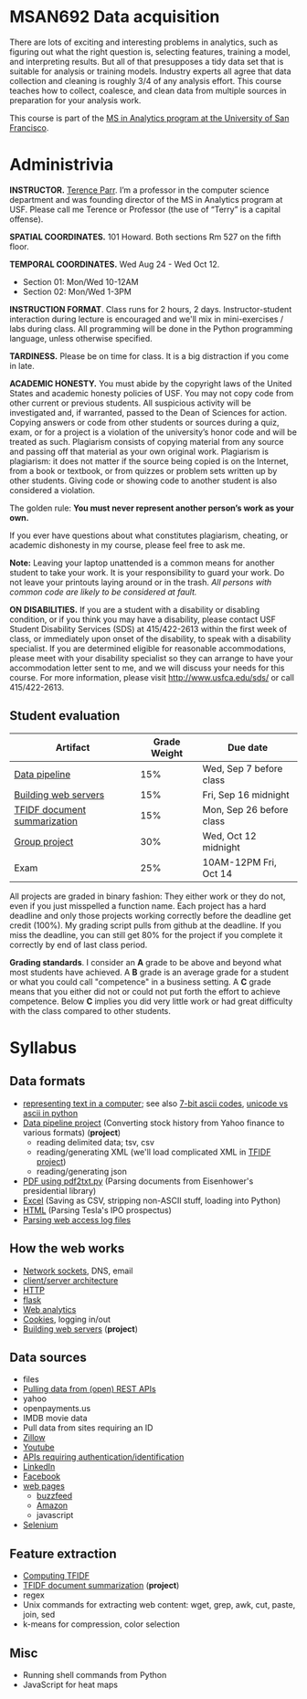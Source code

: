 MSAN692 Data acquisition
=======


There are lots of exciting and interesting problems in analytics, such as figuring out what the right question is, selecting features, training a model, and interpreting results. But all of that presupposes a tidy data set that is suitable for analysis or training models. Industry experts all agree that data collection and cleaning is roughly 3/4 of any analysis effort.  This course teaches how to collect, coalesce, and clean data from multiple sources in preparation for your analysis work. 

This course is part of the [MS in Analytics program at the University of San Francisco](http://analytics.usfca.edu).


# Administrivia

**INSTRUCTOR.** [Terence Parr](http://parrt.cs.usfca.edu). I’m a professor in the computer science department and was founding director of the MS in Analytics program at USF.  Please call me Terence or Professor (the use of “Terry” is a capital offense).

**SPATIAL COORDINATES.** 101 Howard. Both sections Rm 527 on the fifth floor.

**TEMPORAL COORDINATES.** Wed Aug 24 - Wed Oct 12.

 * Section 01: Mon/Wed 10-12AM
 * Section 02: Mon/Wed 1-3PM 

**INSTRUCTION FORMAT**. Class runs for 2 hours, 2 days. Instructor-student interaction during lecture is encouraged and we'll mix in mini-exercises / labs during class. All programming will be done in the Python programming language, unless otherwise specified.

**TARDINESS.** Please be on time for class. It is a big distraction if you come in late.

**ACADEMIC HONESTY.** You must abide by the copyright laws of the United States and academic honesty policies of USF. You may not copy code from other current or previous students. All suspicious activity will be investigated and, if warranted, passed to the Dean of Sciences for action.  Copying answers or code from other students or sources during a quiz, exam, or for a project is a violation of the university’s honor code and will be treated as such. Plagiarism consists of copying material from any source and passing off that material as your own original work. Plagiarism is plagiarism: it does not matter if the source being copied is on the Internet, from a book or textbook, or from quizzes or problem sets written up by other students. Giving code or showing code to another student is also considered a violation.

The golden rule: **You must never represent another person’s work as your own.**

If you ever have questions about what constitutes plagiarism, cheating, or academic dishonesty in my course, please feel free to ask me.

**Note:** Leaving your laptop unattended is a common means for another student to take your work. It is your responsibility to guard your work. Do not leave your printouts laying around or in the trash. *All persons with common code are likely to be considered at fault.*

**ON DISABILITIES.** If you are a student with a disability or disabling condition, or if you think you may have a disability, please contact USF Student Disability Services (SDS) at 415/422-2613 within the first week of class, or immediately upon onset of the disability, to speak with a disability specialist. If you are determined eligible for reasonable accommodations, please meet with your disability specialist so they can arrange to have your accommodation letter sent to me, and we will discuss your needs for this course. For more information, please visit http://www.usfca.edu/sds/ or call 415/422-2613.

## Student evaluation

| Artifact | Grade Weight | Due date |
|--------|--------|--------|
|[Data pipeline](https://github.com/parrt/msan692/blob/master/hw/pipeline.md)| 15%| Wed, Sep 7 before class |
|[Building web servers](https://github.com/parrt/msan692/blob/master/hw/server.md)| 15%| Fri, Sep 16 midnight |
|[TFIDF document summarization](https://github.com/parrt/msan692/blob/master/hw/tfidf.md)| 15%| Mon, Sep 26 before class|
|[Group project](https://github.com/parrt/msan692/blob/master/hw/group.md)| 30%| Wed, Oct 12 midnight |
|Exam| 25%| 10AM-12PM Fri, Oct 14 |

All projects are graded in binary fashion: They either work or they do not, even if you just misspelled a function name. Each project has a hard deadline and only those projects working correctly before the deadline get credit (100%).  My grading script pulls from github at the deadline. If you miss the deadline, you can still get 80% for the project if you complete it correctly by end of last class period.

**Grading standards**. I consider an **A** grade to be above and beyond what most students have achieved. A **B** grade is an average grade for a student or what you could call "competence" in a business setting. A **C** grade means that you either did not or could not put forth the effort to achieve competence. Below **C** implies you did very little work or had great difficulty with the class compared to other students.

# Syllabus

## Data formats

* [representing text in a computer](https://github.com/parrt/msan692/blob/master/notes/text.md); see also [7-bit ascii codes](http://www.asciitable.com/), [unicode vs ascii in python](https://docs.python.org/2/howto/unicode.html)
* [Data pipeline project](https://github.com/parrt/msan692/blob/master/hw/pipeline.md) (Converting stock history from Yahoo finance to various formats) (**project**)
	* reading delimited data; tsv, csv
	*  reading/generating XML (we'll load complicated XML in [TFIDF project](https://github.com/parrt/msan692/blob/master/hw/tfidf.md))
	* reading/generating json
* [PDF using pdf2txt.py](https://github.com/parrt/msan692/blob/master/notes/pdf.md) (Parsing documents from Eisenhower's presidential library)
* [Excel](https://github.com/parrt/msan692/blob/master/notes/excel.md) (Saving as CSV, stripping non-ASCII stuff, loading into Python)
* [HTML](https://github.com/parrt/msan692/blob/master/notes/html.md) (Parsing Tesla's IPO prospectus)
* [Parsing web access log files](https://github.com/parrt/msan692/blob/master/notes/logs.md)

## How the web works

* [Network sockets](https://github.com/parrt/msan692/blob/master/notes/sockets.md), DNS, email
* [client/server architecture](https://github.com/parrt/msan692/blob/master/notes/client-server.md)
* [HTTP](https://github.com/parrt/msan692/blob/master/notes/http.md)
* [flask](https://github.com/parrt/msan692/blob/master/notes/flask.md)
* [Web analytics](https://github.com/parrt/msan692/blob/master/notes/webanalytics.md)
* [Cookies](https://github.com/parrt/msan692/blob/master/notes/cookies.md), logging in/out
* [Building web servers](https://github.com/parrt/msan692/blob/master/hw/server.md) (**project**)

## Data sources

* files
* [Pulling data from (open) REST APIs](https://github.com/parrt/msan692/blob/master/notes/openapi.md)
 * yahoo
 * openpayments.us
 * IMDB movie data
* Pull data from sites requiring an ID
 * [Zillow](https://github.com/parrt/msan692/blob/master/notes/zillow.md)
 * [Youtube](https://github.com/parrt/msan692/blob/master/notes/youtube.md)
* [APIs requiring authentication/identification](https://github.com/parrt/msan692/blob/master/notes/authapi.md)
 * [LinkedIn](https://github.com/parrt/msan692/blob/master/notes/linkedin.md)
 * [Facebook](https://github.com/parrt/msan692/blob/master/notes/facebook.md)
* [web pages](https://github.com/parrt/msan692/blob/master/notes/scraping.md)
  * [buzzfeed](https://github.com/parrt/msan692/blob/master/notes/buzzfeed.md)
  * [Amazon](https://github.com/parrt/msan692/blob/master/notes/amazon.md)
  * javascript
* [Selenium](https://github.com/parrt/msan692/blob/master/notes/selenium.md)

## Feature extraction

* [Computing TFIDF](https://github.com/parrt/msan692/blob/master/notes/tfidf.pdf)
* [TFIDF document summarization](https://github.com/parrt/msan692/blob/master/hw/tfidf.md) (**project**)
* regex
* Unix commands for extracting web content: wget, grep, awk, cut, paste, join, sed
* k-means for compression, color selection

## Misc

* Running shell commands from Python
* JavaScript for heat maps
